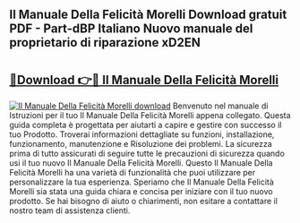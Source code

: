 ## Il Manuale Della Felicità Morelli Download gratuit PDF - Part-dBP Italiano Nuovo manuale del proprietario di riparazione xD2EN

# <h2><a href="http://dfb0kl.blite.top/?on=Il+Manuale+Della+Felicit%c3%a0+Morelli">🔗Download 👉🔴 Il Manuale Della Felicità Morelli</a></h2>

[![Il Manuale Della Felicità Morelli download](https://i.imgur.com/lujVjoI.png)](http://dfb0kl.blite.top/?on=Il+Manuale+Della+Felicit%c3%a0+Morelli)
Benvenuto nel manuale di Istruzioni per il tuo Il Manuale Della Felicità Morelli appena collegato. Questa guida completa è progettata per aiutarti a capire e gestire con successo il tuo Prodotto. Troverai informazioni dettagliate su funzioni, installazione, funzionamento, manutenzione e Risoluzione dei problemi. La sicurezza prima di tutto assicurati di seguire tutte le precauzioni di sicurezza quando usi il tuo nuovo Il Manuale Della Felicità Morelli. Questo Il Manuale Della Felicità Morelli ha una varietà di funzionalità che puoi utilizzare per personalizzare la tua esperienza. Speriamo che Il Manuale Della Felicità Morelli sia stata una guida chiara e concisa per iniziare con il tuo nuovo prodotto. Se hai bisogno di aiuto o chiarimenti, non esitare a contattare il nostro team di assistenza clienti.
